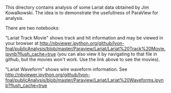 This directory contains analysis of some Lariat data obtained by Jim Kowalkowski. The idea is to demonstrate the usefullness of ParaView for analysis. 

There are two notebooks:

"Lariat Track Movie" shows track and hit information and may be viewed in your browser at http://nbviewer.ipython.org/github/lyon-fnal/publicAnalysis/blob/master/Paraview/Lariat/Lariat%20Track%20Movie.ipynb?flush_cache=true (you can also view it by navigating to that file in github, but the movies won't work. Use the link above to see the movies).

"Lariat Waveform" shows wire waveform information. See http://nbviewer.ipython.org/github/lyon-fnal/publicAnalysis/blob/master/Paraview/Lariat/Lariat%20Waveforms.ipynb?flush_cache=true

